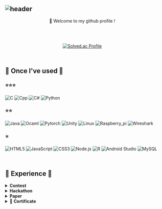 ![header](https://capsule-render.vercel.app/api?type=waving&height=170&color=gradient&customColorList=1&text=Dong-gyun%20Kook&reversal=true&fontColor=FFFFFF&fontSize=65&animation=fadeIn&fontAlign=67&fontAlignY=30&desc=💻%20🇰🇷&descSize=40&descAlignY=20&descAlign=8&stroke=000000&strokeWidth=0)
---
<div align="center">
  👋 Welcome to my github profile ! <br/>
  <br/>
  <br/>
  <br/>
  
  [![Solved.ac Profile](http://mazassumnida.wtf/api/v2/generate_badge?boj=kookjd7759)](https://solved.ac/kookjd7759/)

  
</div>


<br/>

## 🔨 Once I've used 🔨 
### ⭐⭐⭐ 
![C](https://img.shields.io/badge/C-A8B9CC.svg?&style=flat-square&logo=c&logoColor=FFFFFF)
![Cpp](https://img.shields.io/badge/C++-00599C.svg?&style=flat-square&logo=cplusplus&logoColor=FFFFFF)
![C#](https://img.shields.io/badge/C%23-512BD4.svg?&style=flat-square&logo=csharp&logoColor=FFFFFF)
![Python](https://img.shields.io/badge/Python-3776AB.svg?&style=flat-square&logo=python&logoColor=FFFFFF) 

### ⭐⭐ 
![Java](https://img.shields.io/badge/Java-FF160B.svg?&style=flat-square&logo=Java&logoColor=FFFFFF)
![Ocaml](https://img.shields.io/badge/Ocaml-EC6813.svg?&style=flat-square&logo=ocaml&logoColor=FFFFFF)
![Pytorch](https://img.shields.io/badge/Pytorch-EE4C2C.svg?&style=flat-square&logo=pytorch&logoColor=FFFFFF)
![Unity](https://img.shields.io/badge/Unity-000000.svg?&style=flat-square&logo=unity&logoColor=FFFFFF)
![Linux](https://img.shields.io/badge/Linux-FCC624.svg?&style=flat-square&logo=linux&logoColor=FFFFFF)
![Raspberry_pi](https://img.shields.io/badge/Raspberry%20Pi-A22846.svg?&style=flat-square&logo=raspberrypi&logoColor=FFFFFF)
![Wireshark](https://img.shields.io/badge/Wireshark-1679A7.svg?&style=flat-square&logo=wireshark&logoColor=FFFFFF)

### ⭐
![HTML5](https://img.shields.io/badge/HTML5-E34F26?style=flat-square&logo=HTML5&logoColor=white)
![JavaScript](https://img.shields.io/badge/JavaScript-F7DF1E?style=flat-square&logo=JavaScript&logoColor=white)
![CSS3](https://img.shields.io/badge/CSS3-1572B6?style=flat-square&logo=CSS3&logoColor=white)
![Node.js](https://img.shields.io/badge/Node.js-339933.svg?&style=flat-square&logo=nodedotjs&logoColor=FFFFFF)
![R](https://img.shields.io/badge/R-276DC3.svg?&style=flat-square&logo=r&logoColor=FFFFFF)
![Android Studio](https://img.shields.io/badge/Android%20Studio-3DDC84.svg?&style=flat-square&logo=androidstudio&logoColor=FFFFFF)
![MySQL](https://img.shields.io/badge/MySQL-4479A1.svg?&style=flat-square&logo=mysql&logoColor=FFFFFF)

<br/>

## 📖 Experience 📖
<details>
  <summary> <b>Contest</b> </summary> 
  
  강원대학교, **[2020학년도 핵심역량진단 수기 공모전]** - "협동하는 나, 성장하는 너, 미래 인재는 우리", ***장려상***
  
  강원대학교, **[2021년 SW학습/활동 수기 공모전(SW활동부문)]** - ["성장의 기틀을 다져준 T.A 활동"](https://sw.kangwon.ac.kr/index.php?mt=page&mp=5_1&mm=oxbbs&oxid=1&cpage=2&key=TITLE_CONTENT&val=%B0%F8%B8%F0%C0%FC&CAT_ID=0&BID=550&cmd=view), ***장려상***
  
  한국정보처리학회, **[ACK 2022 학부생 논문경진대회]** - "커뮤니케이션 플랫폼을 활용한 단말 기기 원격 제어 및 IoT 서비스", ***장려상***
  
  한국정보처리학회, **[ACK 2023 학부생 논문경진대회]** - "태양열 에너지 발전을 통한 가상화폐 채굴", ***은상***

</details>



<details>
  <summary> <b>Hackathon</b> </summary> 
  
  과학기술정보통신부/정보통신신산업진흥원, **[2021 공공데이터 활용 문제해결 해커톤 대회]** ***장려상***
  
  과학기술정보통신부/정보통신신산업진흥원, **[2022 공공데이터 활용 문제해결 기술개발 해커톤 대회]** ***장려상***

</details>



<details>
  <summary> <b>Paper</b> </summary> 

  국동균, 한성수. (2022). **커뮤니케이션 플랫폼을 활용한 단말 기기 원격 제어 및 IoT 서비스.** 한국정보처리학회 학술대회논문집, 29(2), 110-112. [View](https://kiss.kstudy.com/Detail/Ar?key=3988321)
  
  국동균, 한성수. (2023). **태양열 에너지 발전을 통한 가상화폐 채굴.** 한국정보처리학회 학술대회논문집, 30(1), 76-77. [View](https://kiss.kstudy.com/Detail/Ar?key=4028267)

</details>



<details>
  <summary> 🪪 <b>Certificate</b> </summary> 
  
  2023.08.25 | 대한상공회의소, **컴퓨터 활용 능력 1급**

</details>


